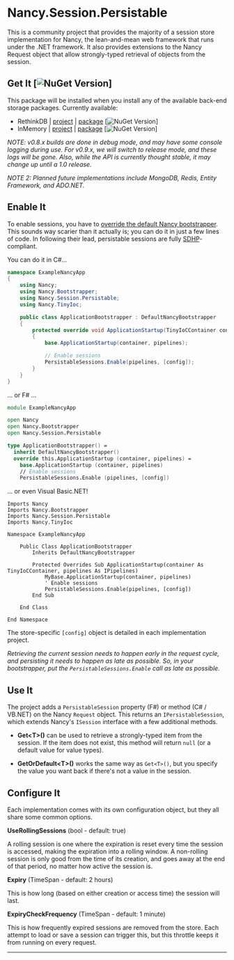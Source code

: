 # Nancy.Session.Persistable

This is a community project that provides the majority of a session store implementation for Nancy, the lean-and-mean
web framework that runs under the .NET framework.  It also provides extensions to the Nancy Request object that allow
strongly-typed retrieval of objects from the session.

## Get It [![NuGet Version](https://img.shields.io/nuget/v/Nancy.Session.Persistable.svg)]
This package will be installed when you install any of the available back-end storage packages. Currently available:
* RethinkDB | [project](https://github.com/danieljsummers/Nancy.Session.RethinkDB) | 
  [package](https://nuget.org/packages/Nancy.Session.RethinkDB) [![NuGet Version](https://img.shields.io/nuget/v/Nancy.Session.RethinkDB.svg)]
* InMemory | [project](https://github.com/danieljsummers/Nancy.Session.InMemory) |
  [package](https://nuget.org/packages/Nancy.Session.InMemory) [![NuGet Version](https://img.shields.io/nuget/v/Nancy.Session.InMemory.svg)]

_NOTE: v0.8.x builds are done in debug mode, and may have some console logging during use. For v0.9.x, we will switch
to release mode, and these logs will be gone.  Also, while the API is currently thought stable, it may change up until
a 1.0 release._

_NOTE 2: Planned future implementations include MongoDB, Redis, Entity Framework, and ADO.NET._

## Enable It

To enable sessions, you have to
[override the default Nancy bootstrapper](https://github.com/NancyFx/Nancy/wiki/Bootstrapper).  This sounds way
scarier than it actually is; you can do it in just a few lines of code.  In following their lead, persistable sessions
are fully [SDHP](https://github.com/NancyFx/Nancy#the-super-duper-happy-path)-compliant.

You can do it in C#...
```csharp
namespace ExampleNancyApp
{
    using Nancy;
    using Nancy.Bootstrapper;
    using Nancy.Session.Persistable;
    using Nancy.TinyIoc;

    public class ApplicationBootstrapper : DefaultNancyBootstrapper
    {
        protected override void ApplicationStartup(TinyIoCContainer container, IPipelines pipelines)
        {
            base.ApplicationStartup(container, pipelines);

            // Enable sessions
            PersistableSessions.Enable(pipelines, [config]);
        }
    }
}
```

... or F# ...

```fsharp
module ExampleNancyApp

open Nancy
open Nancy.Bootstrapper
open Nancy.Session.Persistable

type ApplicationBootstrapper() =
  inherit DefaultNancyBootstrapper()
  override this.ApplicationStartup (container, pipelines) =
    base.ApplicationStartup (container, pipelines)
    // Enable sessions
    PersistableSessions.Enable (pipelines, [config])
```

... or even Visual Basic.NET!

```vb.net
Imports Nancy
Imports Nancy.Bootstrapper
Imports Nancy.Session.Persistable
Imports Nancy.TinyIoc

Namespace ExampleNancyApp

    Public Class ApplicationBootstrapper
        Inherits DefaultNancyBootstrapper

        Protected Overrides Sub ApplicationStartup(container As TinyIoCContainer, pipelines As IPipelines)
            MyBase.ApplicationStartup(container, pipelines)
            ' Enable sessions
            PersistableSessions.Enable(pipelines, [config])
        End Sub

    End Class

End Namespace
```

The store-specific ```[config]``` object is detailed in each implementation project.

_Retrieving the current session needs to happen early in the request cycle, and persisting it needs to happen as late as
possible.  So, in your bootstrapper, put the ```PersistableSessions.Enable``` call as late as possible._


## Use It

The project adds a ```PersistableSession``` property (F#) or method (C# / VB.NET) on the Nancy ```Request``` object.
This returns an ```IPersistableSession```, which extends Nancy's ```ISession``` interface with a few additional methods.

* **Get&lt;T&gt;()** can be used to retrieve a strongly-typed item from the session.  If the item does not exist, this
method will return ```null``` (or a default value for value types).

* **GetOrDefault&lt;T&gt;()** works the same way as ```Get<T>()```, but you specify the value you want back if there's
  not a value in the session.

## Configure It

Each implementation comes with its own configuration object, but they all share some common options.

**UseRollingSessions** (bool - default: true)

A rolling session is one where the expiration is reset every time the session is accessed, making the expiration into a
rolling window. A non-rolling session is only good from the time of its creation, and goes away at the end of that
period, no matter how active the session is.

**Expiry** (TimeSpan - default: 2 hours)

This is how long (based on either creation or access time) the session will last.

**ExpiryCheckFrequency** (TimeSpan - default: 1 minute)

This is how frequently expired sessions are removed from the store.  Each attempt to load or save a session can trigger
this, but this throttle keeps it from running on every request.

---

